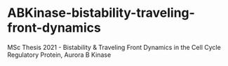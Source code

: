 # ABKinase-bistability-traveling-front-dynamics
MSc Thesis 2021 - Bistability &amp; Traveling Front Dynamics in the Cell Cycle Regulatory Protein, Aurora B Kinase
